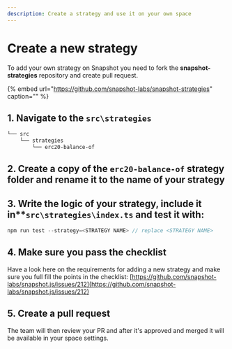 ```yaml
---
description: Create a strategy and use it on your own space
---
```


# Create a new strategy

To add your own strategy on Snapshot you need to fork the **snapshot-strategies** repository and create pull request.

{% embed url="https://github.com/snapshot-labs/snapshot-strategies" caption="" %}

## 1. Navigate to the **`src\strategies`**

```bash
└── src
    └── strategies
        └── erc20-balance-of
```

## 2. Create a copy of the **`erc20-balance-of`** strategy folder and rename it to the name of your strategy

## 3. Write the logic of your strategy, include it in\*\*`src\strategies\index.ts` and test it with:

```javascript
npm run test --strategy=<STRATEGY NAME> // replace <STRATEGY NAME>
```

## 4. Make sure you pass the checklist

Have a look here on the requirements for adding a new strategy and make sure you full fill the points in the checklist: [https://github.com/snapshot-labs/snapshot.js/issues/212](https://github.com/snapshot-labs/snapshot.js/issues/212)

## 5. Create a pull request

The team will then review your PR and after it's approved and merged it will be available in your space settings.

